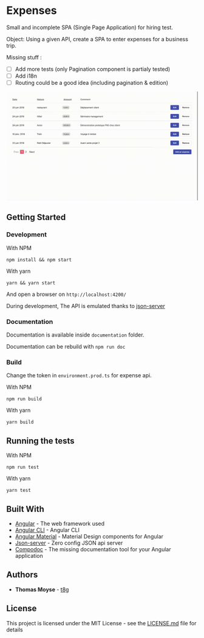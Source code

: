 # Expenses

Small and incomplete SPA (Single Page Application) for hiring test.

Object: Using a given API, create a SPA to enter expenses for a business trip.

Missing stuff :

- [ ] Add more tests (only Pagination component is partialy tested)
- [ ] Add i18n
- [ ] Routing could be a good idea (including pagination & edition)

![expenses](expenses.gif)

## Getting Started

### Development

With NPM

```
npm install && npm start
```

With yarn

```
yarn && yarn start
```

And open a browser on `http://localhost:4200/`

During development, The API is emulated thanks to [json-server](https://github.com/typicode/json-server)

### Documentation

Documentation is available inside `documentation` folder.

Documentation can be rebuild with `npm run doc`

### Build

Change the token in `environment.prod.ts` for expense api.

With NPM

```
npm run build
```

With yarn

```
yarn build
```

## Running the tests

With NPM

```
npm run test
```

With yarn

```
yarn test
```

## Built With

- [Angular](https://angular.io) - The web framework used
- [Angular CLI](https://cli.angular.io) - Angular CLI
- [Angular Material](https://material.angular.io) - Material Design components for Angular
- [Json-server](https://github.com/typicode/json-server) - Zero config JSON api server
- [Compodoc](https://compodoc.app) - The missing documentation tool for your Angular application

## Authors

- **Thomas Moyse** - [t8g](https://github.com/t8g)

## License

This project is licensed under the MIT License - see the [LICENSE.md](LICENSE.md) file for details
